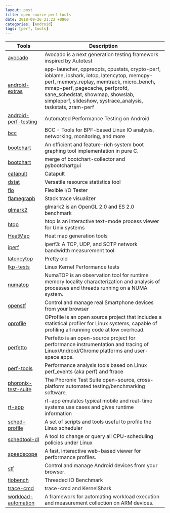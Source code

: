 ```yaml
---
layout: post
title: open source perf tools
date: 2018-09-26 21:23 +0800
categories: [Android]
tags: [perf, tools]
---
```

Tools                          | Description
------------------------------ | -----------
[avocado][avocado]             | Avocado is a next generation testing framework inspired by Autotest
[android-extras][extras]       | app-launcher, cppreopts, cpustats, crypto-perf, ioblame, ioshark, iotop, latencytop, memcpy-perf, memory_replay, memtrack, micro_bench, mmap-perf, pagecache, perfprofd, sane_schedstat, showmap, showslab, simpleperf, slideshow, systrace_analysis, taskstats, zram-perf
[android-perf-testing][apt]    | Automated Performance Testing on Android
[bcc][bcc]                     | BCC - Tools for BPF-based Linux IO analysis, networking, monitoring, and more
[bootchart][bc]                | An efficient and feature-rich system boot graphing tool implementation in pure C.
[bootchart][bootchart]         | merge of bootchart-collector and pybootchartgui
[catapult][catapult]           | Catapult
[dstat][dstat]                 | Versatile resource statistics tool
[fio][fio]                     | Flexible I/O Tester
[flamegraph][flamegraph]       | Stack trace visualizer
[glmark2][glmark2]             | glmark2 is an OpenGL 2.0 and ES 2.0 benchmark
[htop][htop]                   | htop is an interactive text-mode process viewer for Unix systems
[HeatMap][HeatMap]             | Heat map generation tools
[iperf][iperf]                 | iperf3: A TCP, UDP, and SCTP network bandwidth measurement tool
[latencytop][latencytop]       | Pretty old
[lkp-tests][lkp]               | Linux Kernel Performance tests
[numatop][numatop]             | NumaTOP is an observation tool for runtime memory locality characterization and analysis of processes and threads running on a NUMA system.
[openstf][openstf]             | Control and manage real Smartphone devices from your browser
[oprofile][oprofile]           | OProfile is an open source project that includes a statistical profiler for Linux systems, capable of profiling all running code at low overhead.
[perfetto][perfetto]           | Perfetto is an open-source project for performance instrumentation and tracing of Linux/Android/Chrome platforms and user-space apps.
[perf-tools]                   | Performance analysis tools based on Linux perf_events (aka perf) and ftrace
[phoronix-test-suite][pts]     | The Phoronix Test Suite open-source, cross-platform automated testing/benchmarking software.
[rt-app][rt-app]               | rt-app emulates typical mobile and real-time systems use cases and gives runtime information
[sched-profile][sched-profile] | A set of scripts and tools useful to profile the Linux scheduler
[schedtool-dl][schedtool-dl]   | A tool to change or query all CPU-scheduling policies under Linux
[speedscope][speedscope]       | A fast, interactive web-based viewer for performance profiles.
[stf][stf]                     | Control and manage Android devices from your browser.
[tiobench][tiobench]           | Threaded IO Benchmark
[trace-cmd][trace-cmd]         | trace-cmd and KernelShark
[workload-automation][wa]      | A framework for automating workload execution and measurement collection on ARM devices.

[avocado]: http://avocado-framework.github.io
[extras]: https://android.googlesource.com/platform/system/extras
[apt]: https://github.com/googlecodelabs/android-perf-testing
[bcc]: https://github.com/iovisor/bcc
[bc]: https://github.com/ahkok/bootchart
[bootchart]: https://github.com/xrmx/bootchart
[catapult]: https://github.com/catapult-project/catapult
[dstat]: https://github.com/dagwieers/dstat
[fio]: https://github.com/axboe/fio
[FlameGraph]: https://github.com/brendangregg/FlameGraph
[glmark2]: https://github.com/glmark2/glmark2
[htop]: https://github.com/hishamhm/htop
[HeatMap]: https://github.com/brendangregg/HeatMap
[iperf]: https://github.com/esnet/iperf
[latencytop]: http://git.infradead.org/latencytop.git
[lkp]: https://github.com/intel/lkp-tests
[numatop]: https://github.com/intel/numatop
[openstf]: https://openstf.io
[oprofile]: http://oprofile.sourceforge.net/download/
[perfetto]: https://github.com/catapult-project/perfetto
[perf-tools]: https://github.com/brendangregg/perf-tools
[pts]: https://github.com/phoronix-test-suite/phoronix-test-suite
[rt-app]: https://github.com/scheduler-tools/rt-app
[sched-profile]: https://github.com/derkling/sched-profile
[schedtool-dl]: https://github.com/scheduler-tools/schedtool-dl
[speedscope]: https://github.com/jlfwong/speedscope
[stf]: https://github.com/openstf/stf
[tiobench]: https://github.com/mkuoppal/tiobench
[trace-cmd]: https://git.kernel.org/pub/scm/linux/kernel/git/rostedt/trace-cmd.git
[wa]: https://github.com/ARM-software/workload-automation
